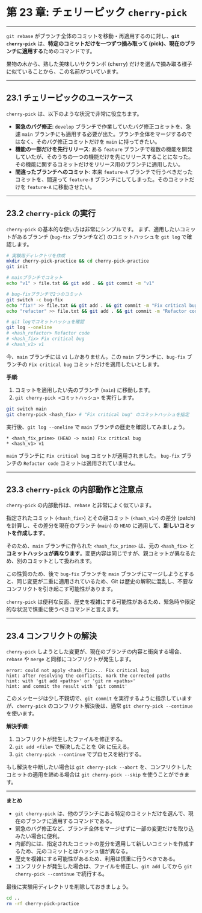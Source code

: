 # 第 23 章: チェリーピック `cherry-pick`

---

`git rebase` がブランチ全体のコミットを移動・再適用するのに対し、**`git cherry-pick`** は、**特定のコミットだけを一つずつ摘み取って (pick)、現在のブランチに適用する**ためのコマンドです。

果物の木から、熟した美味しいサクランボ (cherry) だけを選んで摘み取る様子に似ていることから、この名前がついています。

---
## 23.1 チェリーピックのユースケース

`cherry-pick` は、以下のような状況で非常に役立ちます。

- **緊急のバグ修正**: `develop` ブランチで作業していたバグ修正コミットを、急遽 `main` ブランチにも適用する必要が出た。ブランチ全体をマージするのではなく、そのバグ修正コミットだけを `main` に持ってきたい。
- **機能の一部だけを先行リリース**: ある `feature` ブランチで複数の機能を開発していたが、そのうちの一つの機能だけを先にリリースすることになった。その機能に関するコミットだけをリリース用のブランチに適用したい。
- **間違ったブランチへのコミット**: 本来 `feature-A` ブランチで行うべきだったコミットを、間違って `feature-B` ブランチにしてしまった。そのコミットだけを `feature-A` に移動させたい。

---
## 23.2 `cherry-pick` の実行

`cherry-pick` の基本的な使い方は非常にシンプルです。
まず、適用したいコミットがあるブランチ (`bug-fix` ブランチなど) のコミットハッシュを `git log` で確認します。

```bash
# 実験用ディレクトリを作成
mkdir cherry-pick-practice && cd cherry-pick-practice
git init

# mainブランチでコミット
echo "v1" > file.txt && git add . && git commit -m "v1"

# bug-fixブランチで2つのコミット
git switch -c bug-fix
echo "fix!" >> file.txt && git add . && git commit -m "Fix critical bug"
echo "refactor" >> file.txt && git add . && git commit -m "Refactor code"

# git logでコミットハッシュを確認
git log --oneline
# <hash_refactor> Refactor code
# <hash_fix> Fix critical bug
# <hash_v1> v1
```

今、`main` ブランチには `v1` しかありません。この `main` ブランチに、`bug-fix` ブランチの `Fix critical bug` コミットだけを適用したいとします。

**手順**:
1. コミットを適用したい先のブランチ (`main`) に移動します。
2. `git cherry-pick <コミットハッシュ>` を実行します。

```bash
git switch main
git cherry-pick <hash_fix> # "Fix critical bug" のコミットハッシュを指定
```

実行後、`git log --oneline` で `main` ブランチの歴史を確認してみましょう。
```
* <hash_fix_prime> (HEAD -> main) Fix critical bug
* <hash_v1> v1
```
`main` ブランチに `Fix critical bug` コミットが適用されました。
`bug-fix` ブランチの `Refactor code` コミットは適用されていません。

---
## 23.3 `cherry-pick` の内部動作と注意点

`cherry-pick` の内部動作は、`rebase` と非常によく似ています。

指定されたコミット (`<hash_fix>`) とその親コミット (`<hash_v1>`) の差分 (patch) を計算し、その差分を現在のブランチ (`main`) の `HEAD` に適用して、**新しいコミットを作成します**。

そのため、`main` ブランチに作られた `<hash_fix_prime>` は、元の `<hash_fix>` と**コミットハッシュが異なります**。変更内容は同じですが、親コミットが異なるため、別のコミットとして扱われます。

この性質のため、後で `bug-fix` ブランチを `main` ブランチにマージしようとすると、同じ変更が二重に適用されているため、Git は歴史の解釈に混乱し、不要なコンフリクトを引き起こす可能性があります。

`cherry-pick` は便利な反面、歴史を複雑にする可能性があるため、緊急時や限定的な状況で慎重に使うべきコマンドと言えます。

---
## 23.4 コンフリクトの解決

`cherry-pick` しようとした変更が、現在のブランチの内容と衝突する場合、`rebase` や `merge` と同様にコンフリクトが発生します。

```
error: could not apply <hash_fix>... Fix critical bug
hint: after resolving the conflicts, mark the corrected paths
hint: with 'git add <paths>' or 'git rm <paths>'
hint: and commit the result with 'git commit'
```
このメッセージは少し不親切で、`git commit` を実行するように指示していますが、`cherry-pick` のコンフリクト解決後は、通常 `git cherry-pick --continue` を使います。

**解決手順**:
1. コンフリクトが発生したファイルを修正する。
2. `git add <file>` で解決したことを Git に伝える。
3. `git cherry-pick --continue` でプロセスを続行する。

もし解決を中断したい場合は `git cherry-pick --abort` を、コンフリクトしたコミットの適用を諦める場合は `git cherry-pick --skip` を使うことができます。

---
**まとめ**

- `git cherry-pick` は、他のブランチにある特定のコミットだけを選んで、現在のブランチに適用するコマンドである。
- 緊急のバグ修正など、ブランチ全体をマージせずに一部の変更だけを取り込みたい場合に便利。
- 内部的には、指定されたコミットの差分を適用して新しいコミットを作成するため、元のコミットとはハッシュ値が異なる。
- 歴史を複雑にする可能性があるため、利用は慎重に行うべきである。
- コンフリクトが発生した場合は、ファイルを修正し、`git add` してから `git cherry-pick --continue` で続行する。

最後に実験用ディレクトリを削除しておきましょう。
```bash
cd ..
rm -rf cherry-pick-practice
```

